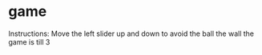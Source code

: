 # game
Instructions:
Move the left slider up and down to avoid the ball the wall
the game is till 3
